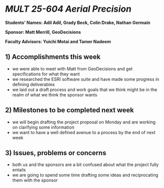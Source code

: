 # *MULT 25-604 Aerial Precision*

**Students' Names: Adil Adil, Grady Beck, Colin Drake, Nathan Germain**

**Sponsor: Matt Merrill, GeoDecisions**

**Faculty Advisors: Yuichi Motai and Tamer Nadeem**

## 1) Accomplishments this week ##
   - we were able to meet with Matt from GeoDecisions and get specifications for what they want
   - we researched the ESRI software suite and have made some progress in defining deliverables
   - we laid out a draft process and work goals that we think might be in the realm of what we think the sponsor wants

## 2) Milestones to be completed next week ##
   - we will begin drafting the project proposal on Monday and are working on clarifying some information
   - we want to have a well defined avenue to a process by the end of next week

## 3) Issues, problems or concerns ##
   - both us and the sponsors are a bit confused about what the project fully entails
   - we are going to spend some time drafting some ideas and reciprocating them with the sponsor
   


